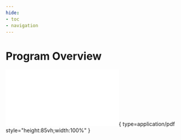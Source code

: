 ```yaml
---
hide:
- toc
- navigation
---
```


<style>
    .md-typeset h1 {
        display: none;
    }
    .md-main__inner {
        margin-top: -1rem;
    }
    .md-content__inner {
        margin: 0rem;
        padding: 0rem;
    }
    .md-footer {
        display: none;
    }
</style>

# Program Overview

![jatic-overview-distro-c.pdf](jatic-overview-distro-c.pdf){ type=application/pdf style="height:85vh;width:100%" }
